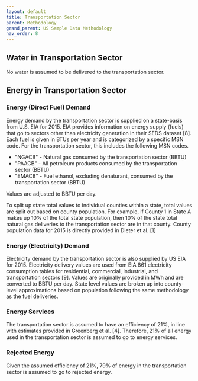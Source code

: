 ```yaml
---
layout: default
title: Transportation Sector
parent: Methodology
grand_parent: US Sample Data Methodology
nav_order: 8
---
```



## Water in Transportation Sector

No water is assumed to be delivered to the transportation sector.


## Energy in Transportation Sector
### Energy (Direct Fuel) Demand

Energy demand by the transportation sector is supplied on a state-basis from U.S. EIA for 2015. EIA provides information on energy supply (fuels) that go to sectors other than electricity generation in their SEDS dataset [8]. Each fuel is given in BTUs per year and is categorized by a specific MSN code. For the transportation sector, this includes the following MSN codes.

* "NGACB" - Natural gas consumed by the transportation sector  (BBTU)
* "PAACB" - All petroleum products consumed by the transportation sector (BBTU)
* "EMACB" - Fuel ethanol, excluding denaturant, consumed by the transportation sector (BBTU)  

Values are adjusted to BBTU per day.

To split up state total values to individual counties within a state, total values are split out based on county population. For example, if County 1 in State A makes up 10% of the total state population, then 10% of the state total natural gas deliveries to the transportation sector are in that county. County population data for 2015 is directly provided in Dieter et al. [1]

### Energy (Electricity) Demand

Electricity demand by the transportation sector is also supplied by US EIA for 2015. Electricity delivery values are used from EIA 861 electricity consumption tables for residential, commercial, industrial, and transportation sectors [9]. Values are originally provided in MWh and are converted to BBTU per day. State level values are broken up into county-level approximations based on population following the same methodology as the fuel deliveries.

### Energy Services

The transportation sector is assumed to have an efficiency of 21%, in line with estimates provided in Greenberg et al. [4]. Therefore, 21% of all energy used in the transportation sector is assumed to go to energy services.

### Rejected Energy

Given the assumed efficiency of 21%, 79% of energy in the transportation sector is assumed to go to rejected energy.
